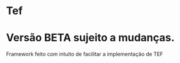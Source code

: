 # Tef

# Versão BETA sujeito a mudanças.

Framework feito com intuito de facilitar a implementação de TEF 
